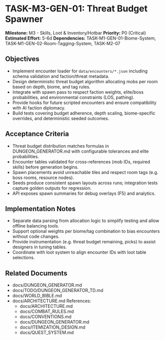 # TASK-M3-GEN-01: Threat Budget Spawner

**Milestone:** M3 - Skills, Loot & Inventory/Hotbar
**Priority:** P0 (Critical)
**Estimated Effort:** 5-6d
**Dependencies:** TASK-M1-GEN-01-Biome-System, TASK-M1-GEN-02-Room-Tagging-System, TASK-M2-07

## Objectives

- Implement encounter loader for `data/encounters/*.json` including schema validation and faction/threat metadata.
- Design deterministic threat budget algorithm allocating mobs per room based on depth, biome, and tag rules.
- Integrate with spawn pass to respect faction weights, elite/boss probabilities, and environmental constraints (LOS, pathing).
- Provide hooks for future scripted encounters and ensure compatibility with AI faction diplomacy.
- Build tests covering budget adherence, depth scaling, biome-specific overrides, and deterministic seeded outcomes.

## Acceptance Criteria

- Threat budget distribution matches formulas in DUNGEON_GENERATOR.md with configurable tolerances and elite probabilities.
- Encounter tables validated for cross-references (mob IDs, required skills) before generation begins.
- Spawn placements avoid unreachable tiles and respect room tags (e.g. boss rooms, resource nodes).
- Seeds produce consistent spawn layouts across runs; integration tests capture golden outputs for regression.
- API exposes spawn summaries for debug overlays (F5) and analytics.

## Implementation Notes

- Separate data parsing from allocation logic to simplify testing and allow offline balancing tools.
- Support optional weights per biome/tag combination to bias encounters without code changes.
- Provide instrumentation (e.g. threat budget remaining, picks) to assist designers in tuning tables.
- Coordinate with loot system to align encounter IDs with loot table selections.

## Related Documents

- docs/DUNGEON_GENERATOR.md
- docs/TODO/DUNGEON_GENERATOR_TD.md
- docs/WORLD_BIBLE.md
- docs/ARCHITECTURE.md
  References:
  - docs/ARCHITECTURE.md
  - docs/COMBAT_RULES.md
  - docs/CONVENTIONS.md
  - docs/DUNGEON_GENERATOR.md
  - docs/ITEMIZATION_DESIGN.md
  - docs/QUEST_SYSTEM.md
